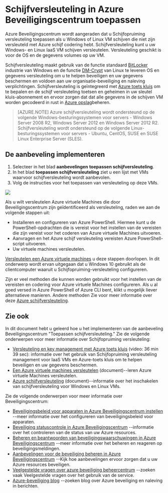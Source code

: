 <properties
   pageTitle="Coderen van de schijf in Azure Beveiligingscentrum | Microsoft Azure"
   description="In dit document ziet u hoe u het implementeren van de aanbeveling Azure Beveiligingscentrum **toepassen schijfversleuteling**."
   services="security-center"
   documentationCenter="na"
   authors="TerryLanfear"
   manager="MBaldwin"
   editor=""/>

<tags
   ms.service="security-center"
   ms.devlang="na"
   ms.topic="article"
   ms.tgt_pltfrm="na"
   ms.workload="na"
   ms.date="07/29/2016"
   ms.author="terrylan"/>

# <a name="apply-disk-encryption-in-azure-security-center"></a>Schijfversleuteling in Azure Beveiligingscentrum toepassen

Azure Beveiligingscentrum wordt aangeraden dat u Schijfopruiming versleuteling toepassen als u Windows of Linux VM schijven die niet zijn versleuteld met Azure schijf codering hebt. Schijfversleuteling kunt u uw Windows- en Linux IaaS VM schijven versleutelen.  Versleuteling geschikt is voor de OS en de gegevens volumes op uw VM.


Schijfversleuteling maakt gebruik van de functie standaard [BitLocker](https://technet.microsoft.com/library/cc732774.aspx) industrie van Windows en de functie [DM-Crypt](https://en.wikipedia.org/wiki/Dm-crypt) van Linux te leveren OS en gegevens versleuteling om u te helpen beveiligen en uw gegevens beschermen en voldoen aan uw organisatie-beveiliging en naleving verplichtingen. Schijfversleuteling is geïntegreerd met [Azure toets kluis](https://azure.microsoft.com/documentation/services/key-vault/) om te bepalen en de schijf versleuteling toetsen en geheimen in uw sleutel kluis-abonnement en ervoor zorgen dat dat alle gegevens in de schijven VM worden gecodeerd in rust in [Azure opslag](https://azure.microsoft.com/documentation/services/storage/)beheren.

> [AZURE.NOTE] Azure schijfversleuteling wordt ondersteund op de volgende Windows-besturingssystemen voor servers - Windows Server 2008 R2, Windows Server 2012 en Windows Server 2012 R2. Schijfversleuteling wordt ondersteund op de volgende Linux-besturingssystemen voor servers - Ubuntu, CentOS, SUSE en SUSE Linux Enterprise Server (SLES).

## <a name="implement-the-recommendation"></a>De aanbeveling implementeren

1. Selecteer in het blad **aanbevelingen** **toepassen schijfversleuteling**.
2. In het blad **toepassen schijfversleuteling** ziet u een lijst met VMs waarvoor schijfversleuteling wordt aanbevolen.
3. Volg de instructies voor het toepassen van versleuteling op deze VMs.

![][1]

Als u wilt versleutelen Azure virtuele Machines die door Beveiligingscentrum zijn geïdentificeerd als versleuteling, raden we aan de volgende stappen uit:

- Installeren en configureren van Azure PowerShell. Hiermee kunt u de PowerShell-opdrachten die is vereist voor het instellen van de vereisten die zijn vereist voor het coderen van Azure virtuele Machines uitvoeren.
- Aanvragen en het Azure schijf versleuteling vereisten Azure PowerShell-script uitvoeren.
- Uw virtuele machines versleutelen.

[Versleutelen een Azure virtuele machines](security-center-disk-encryption.md) u deze stappen doorlopen.  In dit onderwerp wordt ervan uitgegaan dat u Windows 10 gebruikt als de clientcomputer waaruit u Schijfopruiming-versleuteling configureren.

Zijn er veel methoden die kunnen worden gebruikt voor het instellen van de vereisten en codering voor Azure virtuele Machines configureren. Als u al goed versed in Azure PowerShell of Azure CLI bent, klikt u mogelijk liever alternatieve manieren. Andere methoden Zie voor meer informatie over deze [Azure schijfversleuteling](../security/azure-security-disk-encryption.md).



## <a name="see-also"></a>Zie ook

In dit document hebt u geleerd hoe u het implementeren van de aanbeveling Beveiligingscentrum "Toepassen schijfversleuteling." Zie de volgende onderwerpen voor meer informatie over Schijfopruiming versleuteling:

- [Versleuteling en key management met Azure toets kluis](https://azure.microsoft.com/documentation/videos/azurecon-2015-encryption-and-key-management-with-azure-key-vault/) (video: 36 min 39 sec): informatie over het gebruik van Schijfopruiming versleuteling management voor IaaS VMs en Azure-toets kluis om te helpen beveiligen en uw gegevens beschermen.
- [Een Azure virtuele machines versleutelen](security-center-disk-encryption.md) (document)--leren Azure virtuele Machines versleutelen.
- [Azure schijfversleuteling](../security/azure-security-disk-encryption.md) (document)--informatie over het inschakelen van schijfversleuteling voor Windows en Linux VMs.

Zie de volgende onderwerpen voor meer informatie over Beveiligingscentrum:

- [Beveiligingsbeleid voor apparaten in Azure Beveiligingscentrum instellen](security-center-policies.md) --meer informatie over het configureren van beveiligingsbeleid voor apparaten.
- [Beveiliging statuscontrole in Azure Beveiligingscentrum](security-center-monitoring.md) --informatie over het controleren van de status van uw Azure resources.
- [Beheren en beantwoorden van beveiligingswaarschuwingen in Azure Beveiligingscentrum](security-center-managing-and-responding-alerts.md) --meer informatie over het beheren en reageren op beveiligingsmeldingen.
- [Aanbevelingen voor de beveiliging beheren in Azure Beveiligingscentrum](security-center-recommendations.md) --Kijk hoe aanbevelingen ervoor zorgen dat u uw Azure resources beveiligen.
- [Veelgestelde vragen over azure beveiliging beheercentrum](security-center-faq.md) --zoeken vaak Veelgestelde vragen over het gebruik van de service.
- [Azure-beveiliging blog](http://blogs.msdn.com/b/azuresecurity/) --zoeken blog over Azure beveiliging en naleving in berichten.



<!--Image references-->
[1]: ./media/security-center-apply-disk-encryption/apply-disk-encryption.png
